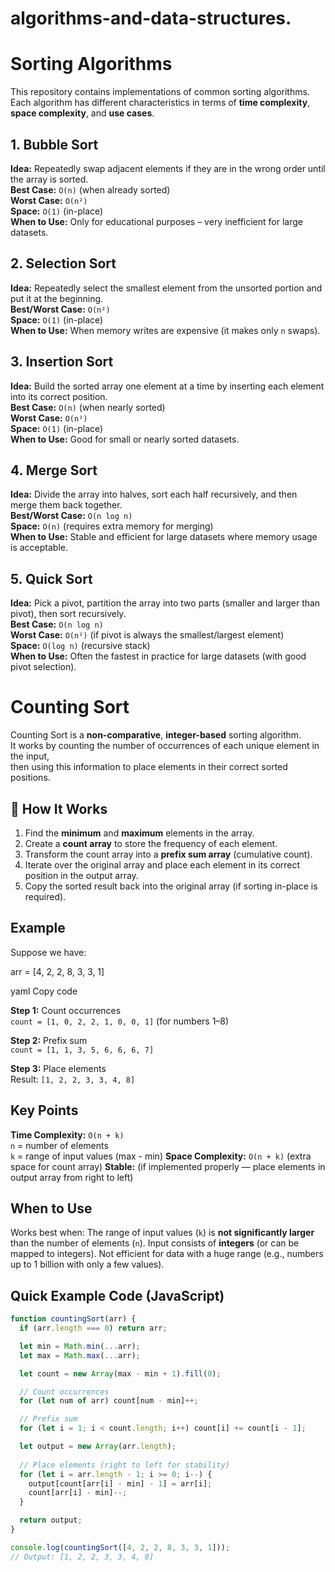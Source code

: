 # algorithms-and-data-structures.
# Sorting Algorithms

This repository contains implementations of common sorting algorithms.  
Each algorithm has different characteristics in terms of **time complexity**, **space complexity**, and **use cases**.

##  1. Bubble Sort
**Idea:** Repeatedly swap adjacent elements if they are in the wrong order until the array is sorted.  
**Best Case:** `O(n)` (when already sorted)  
**Worst Case:** `O(n²)`  
**Space:** `O(1)` (in-place)  
**When to Use:** Only for educational purposes – very inefficient for large datasets.


##  2. Selection Sort
**Idea:** Repeatedly select the smallest element from the unsorted portion and put it at the beginning.  
**Best/Worst Case:** `O(n²)`  
**Space:** `O(1)` (in-place)  
**When to Use:** When memory writes are expensive (it makes only `n` swaps).



##  3. Insertion Sort
**Idea:** Build the sorted array one element at a time by inserting each element into its correct position.  
**Best Case:** `O(n)` (when nearly sorted)  
**Worst Case:** `O(n²)`  
**Space:** `O(1)` (in-place)  
**When to Use:** Good for small or nearly sorted datasets.



## 4. Merge Sort
**Idea:** Divide the array into halves, sort each half recursively, and then merge them back together.  
**Best/Worst Case:** `O(n log n)`  
**Space:** `O(n)` (requires extra memory for merging)  
**When to Use:** Stable and efficient for large datasets where memory usage is acceptable.



##  5. Quick Sort
**Idea:** Pick a pivot, partition the array into two parts (smaller and larger than pivot), then sort recursively.  
**Best Case:** `O(n log n)`  
**Worst Case:** `O(n²)` (if pivot is always the smallest/largest element)  
**Space:** `O(log n)` (recursive stack)  
**When to Use:** Often the fastest in practice for large datasets (with good pivot selection).

# Counting Sort

Counting Sort is a **non-comparative**, **integer-based** sorting algorithm.  
It works by counting the number of occurrences of each unique element in the input,  
then using this information to place elements in their correct sorted positions.



## 📌 How It Works

1. Find the **minimum** and **maximum** elements in the array.
2. Create a **count array** to store the frequency of each element.
3. Transform the count array into a **prefix sum array** (cumulative count).
4. Iterate over the original array and place each element in its correct position in the output array.
5. Copy the sorted result back into the original array (if sorting in-place is required).



##  Example

Suppose we have:

arr = [4, 2, 2, 8, 3, 3, 1]

yaml
Copy code

 **Step 1:** Count occurrences  
  `count = [1, 0, 2, 2, 1, 0, 0, 1]` (for numbers 1–8)

 **Step 2:** Prefix sum  
  `count = [1, 1, 3, 5, 6, 6, 6, 7]`

 **Step 3:** Place elements  
  Result: `[1, 2, 2, 3, 3, 4, 8]`



##  Key Points

 **Time Complexity:** `O(n + k)`  
   `n` = number of elements  
   `k` = range of input values (max - min)
   **Space Complexity:** `O(n + k)` (extra space for count array)
 **Stable:** (if implemented properly — place elements in output array from right to left)



##  When to Use

 Works best when:
 The range of input values (`k`) is **not significantly larger** than the number of elements (`n`).
Input consists of **integers** (or can be mapped to integers).
Not efficient for data with a huge range (e.g., numbers up to 1 billion with only a few values).



##  Quick Example Code (JavaScript)

```js
function countingSort(arr) {
  if (arr.length === 0) return arr;

  let min = Math.min(...arr);
  let max = Math.max(...arr);

  let count = new Array(max - min + 1).fill(0);

  // Count occurrences
  for (let num of arr) count[num - min]++;

  // Prefix sum
  for (let i = 1; i < count.length; i++) count[i] += count[i - 1];

  let output = new Array(arr.length);
  
  // Place elements (right to left for stability)
  for (let i = arr.length - 1; i >= 0; i--) {
    output[count[arr[i] - min] - 1] = arr[i];
    count[arr[i] - min]--;
  }

  return output;
}

console.log(countingSort([4, 2, 2, 8, 3, 3, 1]));
// Output: [1, 2, 2, 3, 3, 4, 8]


